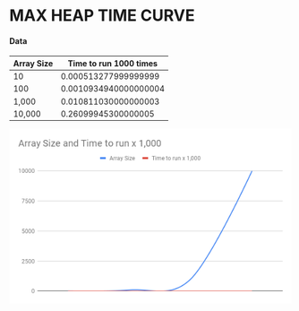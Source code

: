 # MAX HEAP TIME CURVE

#### Data
| Array Size | Time to run 1000 times |
| ---------- | ---------------------- |
| 10         | 0.000513277999999999   |
| 100        | 0.0010934940000000004  |
| 1,000      | 0.010811030000000003   |
| 10,000     | 0.26099945300000005    |

![alt text](./max_graph.png "Logo Title Text 1")